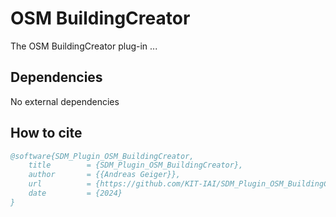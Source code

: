# OSM BuildingCreator
The OSM BuildingCreator plug-in ...


## Dependencies

No external dependencies

## How to cite

```bibtex
@software{SDM_Plugin_OSM_BuildingCreator,
	title        = {SDM_Plugin_OSM_BuildingCreator},
	author       = {{Andreas Geiger}},
	url          = {https://github.com/KIT-IAI/SDM_Plugin_OSM_BuildingCreator},
	date         = {2024}
}
```
